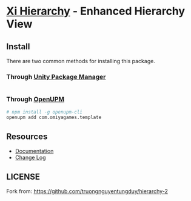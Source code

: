 # [Xi Hierarchy](https://github.com/oovm/Xi-Hierarchy) - Enhanced Hierarchy View





## Install

There are two common methods for installing this package.

### Through [Unity Package Manager](https://docs.unity3d.com/Manual/upm-ui-giturl.html)

```sh

```

### Through [OpenUPM](https://openupm.com/)

```sh
# npm install -g openupm-cli
openupm add com.omiyagames.template
```

## Resources

- [Documentation](https://omiyagames.github.io/template-unity-package/)
- [Change Log](/CHANGELOG.md)

## LICENSE

Fork from: https://github.com/truongnguyentungduy/hierarchy-2

